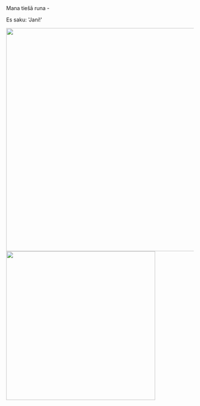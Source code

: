 <html>
<title> Mans WEB dokuments</title>
Mana tiešā runa -
<br/>
<p>Es saku: 'Jani!'</p>


<img src="bilde.png" width="600"/>
<img src="bilde1.png" width="400"/>


</html>
